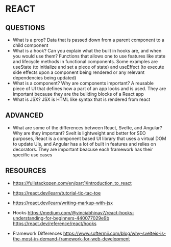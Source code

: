 # REACT

## QUESTIONS

- What is a prop?
  Data that is passed down from a parent component to a child component
- What is a hook? Can you explain what the built in hooks are, and when you would use them?
  Functions that allows one to use features like state and lifecycle methods in functional components. Some examples are useState (to initialize and set a piece of state) and useEffect (to execute side effects upon a component being rendered or any relevant dependencies being updated)
- What is a component? Why are components important?
  A reusable piece of UI that defines how a part of an app looks and is used. They are important because they are the building blocks of a React app
- What is JSX?
  JSX is HTML like syntax that is rendered from react

## ADVANCED

- What are some of the differences between React, Svelte, and Angular? Why are they important?
  Svelt is lightweight and better for SEO purposes, React is a component based UI library that uses a virtual DOM to update UIs, and Angular has a lot of built in features and relies on decorators. They are important beacuse each framework has their specific use cases

## RESOURCES

- https://fullstackopen.com/en/part1/introduction_to_react
- https://react.dev/learn/tutorial-tic-tac-toe
- https://react.dev/learn/writing-markup-with-jsx

- Hooks
  https://medium.com/@vinciabhinav7/react-hooks-understanding-for-beginners-440077029e9b
  https://react.dev/reference/react/hooks
- Framework Differences
  https://www.softermii.com/blog/why-sveltejs-is-the-most-in-demand-framework-for-web-development
